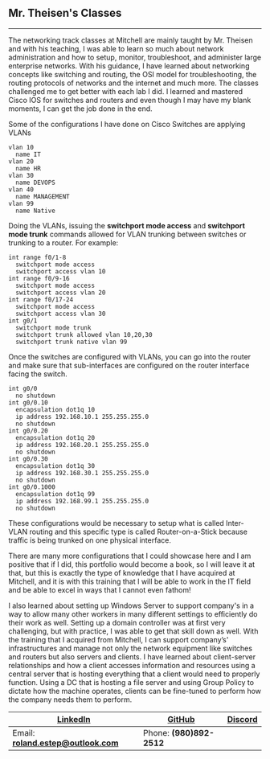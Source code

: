 ## Mr. Theisen's Classes
-------------------------

The networking track classes at Mitchell are mainly taught by Mr. Theisen and with his teaching, I was able to learn so much about network administration and how to setup, monitor, troubleshoot, and administer large enterprise networks.  With his guidance, I have learned about networking concepts like switching and routing, the OSI model for troubleshooting, the routing protocols of networks and the internet and much more.  The classes challenged me to get better with each lab I did.  I learned and mastered Cisco IOS for switches and routers and even though I may have my blank moments, I can get the job done in the end.

Some of the configurations I have done on Cisco Switches are applying VLANs

```
vlan 10
  name IT
vlan 20
  name HR
vlan 30
  name DEVOPS
vlan 40
  name MANAGEMENT
vlan 99
  name Native
```

Doing the VLANs, issuing the **switchport mode access** and **switchport mode trunk** commands allowed for VLAN trunking between switches or trunking to a router.  For example:

```
int range f0/1-8
  switchport mode access
  switchport access vlan 10
int range f0/9-16
  switchport mode access
  switchport access vlan 20
int range f0/17-24
  switchport mode access
  switchport access vlan 30
int g0/1
  switchport mode trunk
  switchport trunk allowed vlan 10,20,30
  switchport trunk native vlan 99
```

Once the switches are configured with VLANs, you can go into the router and make sure that sub-interfaces are configured on the router interface facing the switch.

```
int g0/0
  no shutdown
int g0/0.10
  encapsulation dot1q 10
  ip address 192.168.10.1 255.255.255.0
  no shutdown
int g0/0.20
  encapsulation dot1q 20
  ip address 192.168.20.1 255.255.255.0
  no shutdown
int g0/0.30
  encapsulation dot1q 30
  ip address 192.168.30.1 255.255.255.0
  no shutdown
int g0/0.1000
  encapsulation dot1q 99
  ip address 192.168.99.1 255.255.255.0
  no shutdown
```

These configurations would be necessary to setup what is called Inter-VLAN routing and this specific type is called Router-on-a-Stick because traffic is being trunked on one physical interface.

There are many more configurations that I could showcase here and I am positive that if I did, this portfolio would become a book, so I will leave it at that, but this is exactly the type of knowledge that I have acquired at Mitchell, and it is with this training that I will be able to work in the IT field and be able to excel in ways that I cannot even fathom!

I also learned about setting up Windows Server to support company's in a way to allow many other workers in many different settings to efficiently do their work as well.  Setting up a domain controller was at first very challenging, but with practice, I was able to get that skill down as well.  With the training that I acquired from Mitchell, I can support company’s' infrastructures and manage not only the network equipment like switches and routers but also servers and clients.  I have learned about client-server relationships and how a client accesses information and resources using a central server that is hosting everything that a client would need to properly function.  Using a DC that is hosting a file server and using Group Policy to dictate how the machine operates, clients can be fine-tuned to perform how the company needs them to perform.


[LinkedIn](https://linkedin.com/in/roland-c-estep) | [GitHub](https://github.com/rcestep) | [Discord](https://discordhub.com/profile/532348150019522580)
-------------------------------------------------- | ------------------------------------ | ------------------------------------------------------------
Email: **roland.estep@outlook.com**                | Phone: **(980)892-2512**             |
